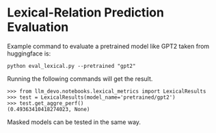 # Lexical-Relation Prediction Evaluation

Example command to evaluate a pretrained model like GPT2 taken from huggingface is:
```
python eval_lexical.py --pretrained "gpt2"
```

Running the following commands will get the result.
```
>>> from llm_devo.notebooks.lexical_metrics import LexicalResults
>>> test = LexicalResults(model_name='pretrained/gpt2')
>>> test.get_aggre_perf()
(0.49363410418274023, None)
```

Masked models can be tested in the same way.

